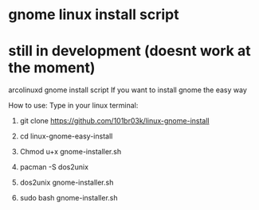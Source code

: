 # gnome linux install script
# still in development (doesnt work at the moment)
arcolinuxd gnome install script
If you want to install gnome the easy way

How to use:
Type in your linux terminal: 
1. git clone https://github.com/101br03k/linux-gnome-install

2. cd linux-gnome-easy-install

3. Chmod u+x gnome-installer.sh
4. pacman -S dos2unix
5. dos2unix gnome-installer.sh
6. sudo bash gnome-installer.sh
